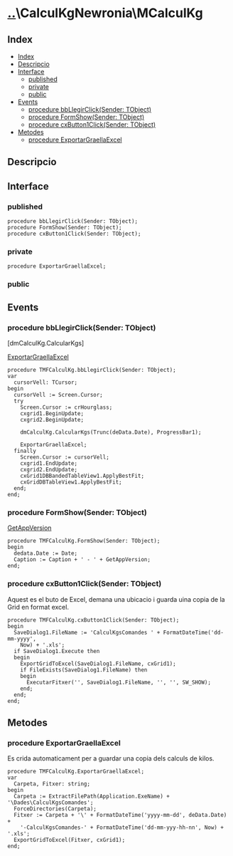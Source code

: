 # [..](..)\CalculKgNewronia\MCalculKg

## Index

- [Index](#index)
- [Descripcio](#descripcio)
- [Interface](#interface)
  - [published](#published)
  - [private](#private)
  - [public](#public)
- [Events](#events)
  - [procedure bbLlegirClick(Sender: TObject)](#procedure-bbllegirclicksender-tobject)
  - [procedure FormShow(Sender: TObject)](#procedure-formshowsender-tobject)
  - [procedure cxButton1Click(Sender: TObject)](#procedure-cxbutton1clicksender-tobject)
- [Metodes](#metodes)
  - [procedure ExportarGraellaExcel](#procedure-exportargraellaexcel)

## Descripcio

## Interface

### published

```Delphi
procedure bbLlegirClick(Sender: TObject);
procedure FormShow(Sender: TObject);
procedure cxButton1Click(Sender: TObject);
```

### private

```Delphi
procedure ExportarGraellaExcel;
```

### public

## Events

### procedure bbLlegirClick(Sender: TObject)

[dmCalculKg.CalcularKgs]

[ExportarGraellaExcel](#procedure-exportargraellaexcel)

```Delphi
procedure TMFCalculKg.bbLlegirClick(Sender: TObject);
var
  cursorVell: TCursor;
begin
  cursorVell := Screen.Cursor;
  try
    Screen.Cursor := crHourglass;
    cxgrid1.BeginUpdate;
    cxgrid2.BeginUpdate;

    dmCalculKg.CalcularKgs(Trunc(deData.Date), ProgressBar1);

    ExportarGraellaExcel;
  finally
    Screen.Cursor := cursorVell;
    cxgrid1.EndUpdate;
    cxgrid2.EndUpdate;
    cxGrid1DBBandedTableView1.ApplyBestFit;
    cxGridDBTableView1.ApplyBestFit;
  end;
end;
```

### procedure FormShow(Sender: TObject)

[GetAppVersion](../BI/ARutines.md#getappversion)

```Delphi
procedure TMFCalculKg.FormShow(Sender: TObject);
begin
  dedata.Date := Date;
  Caption := Caption + ' - ' + GetAppVersion;
end;
```

### procedure cxButton1Click(Sender: TObject)

Aquest es el buto de Excel, demana una ubicacio i guarda uina copia de la Grid en format excel.

```Delphi
procedure TMFCalculKg.cxButton1Click(Sender: TObject);
begin
  SaveDialog1.FileName := 'CalculKgsComandes ' + FormatDateTime('dd-mm-yyyy',
    Now) + '.xls';
  if SaveDialog1.Execute then
  begin
    ExportGridToExcel(SaveDialog1.FileName, cxGrid1);
    if FileExists(SaveDialog1.FileName) then
    begin
      ExecutarFitxer('', SaveDialog1.FileName, '', '', SW_SHOW);
    end;
  end;
end;
```

## Metodes

### procedure ExportarGraellaExcel

Es crida automaticament per a guardar una copia dels calculs de kilos.

```Delphi
procedure TMFCalculKg.ExportarGraellaExcel;
var
  Carpeta, Fitxer: string;
begin
  Carpeta := ExtractFilePath(Application.ExeName) + '\Dades\CalculKgsComandes';
  ForceDirectories(Carpeta);
  Fitxer := Carpeta + '\' + FormatDateTime('yyyy-mm-dd', deData.Date) +
    '-CalculKgsComandes-' + FormatDateTime('dd-mm-yyy-hh-nn', Now) + '.xls';
  ExportGridToExcel(Fitxer, cxGrid1);
end;
```
